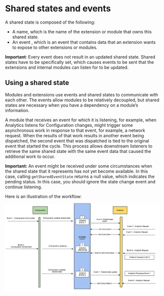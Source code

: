 # Shared states and events

A shared state is composed of the following:

* A name, which is the name of the extension or module that owns this shared state.
* An event , which is an event that contains data that an extension wants to expose to other extensions or modules.

**Important**: Every event does not result in an updated shared state. Shared states have to be specifically set, which causes events to be sent that the extensions and internal modules can listen for to be updated.

## Using a shared state

Modules and extensions use events and shared states to communicate with each other. The events allow modules to be relatively decoupled, but shared states are necessary when you have a dependency on a module’s information.

A module that receives an event for which it is listening, for example, when Analytics listens for Configuration changes, might trigger some asynchronous work in response to that event, for example, a network request. When the results of that work results in another event being dispatched, the second event that was dispatched is tied to the original event that started the cycle. This process allows downstream listeners to retrieve the same shared state with the same event data that caused the additional work to occur.

**Important:** An event might be received under some circumstances when the shared state that it represents has not yet become available. In this case, calling `getSharedEventState` returns a null value, which indicates the pending status. In this case, you should ignore the state change event and continue listening.

Here is an illustration of the workflow:

![](../../.gitbook/assets/shared-state-lifecycle.png)

